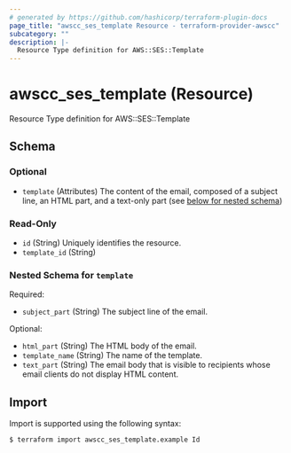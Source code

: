 ```yaml
---
# generated by https://github.com/hashicorp/terraform-plugin-docs
page_title: "awscc_ses_template Resource - terraform-provider-awscc"
subcategory: ""
description: |-
  Resource Type definition for AWS::SES::Template
---
```


# awscc_ses_template (Resource)

Resource Type definition for AWS::SES::Template



<!-- schema generated by tfplugindocs -->
## Schema

### Optional

- `template` (Attributes) The content of the email, composed of a subject line, an HTML part, and a text-only part (see [below for nested schema](#nestedatt--template))

### Read-Only

- `id` (String) Uniquely identifies the resource.
- `template_id` (String)

<a id="nestedatt--template"></a>
### Nested Schema for `template`

Required:

- `subject_part` (String) The subject line of the email.

Optional:

- `html_part` (String) The HTML body of the email.
- `template_name` (String) The name of the template.
- `text_part` (String) The email body that is visible to recipients whose email clients do not display HTML content.

## Import

Import is supported using the following syntax:

```shell
$ terraform import awscc_ses_template.example Id
```
